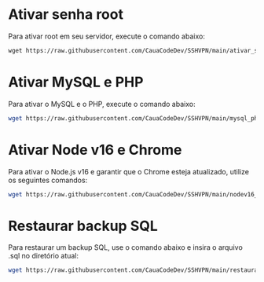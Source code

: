 # Ativar senha root

Para ativar root em seu servidor, execute o comando abaixo:

```markdown
wget https://raw.githubusercontent.com/CauaCodeDev/SSHVPN/main/ativar_senha_root.sh; chmod 777 ativar_senha_root.sh; ./ativar_senha_root.sh
```

# Ativar MySQL e PHP

Para ativar o MySQL e o PHP, execute o comando abaixo:

```bash
wget https://raw.githubusercontent.com/CauaCodeDev/SSHVPN/main/mysql_php.sh; chmod 777 mysql_php.sh; ./mysql_php.sh
```

# Ativar Node v16 e Chrome

Para ativar o Node.js v16 e garantir que o Chrome esteja atualizado, utilize os seguintes comandos:

```bash
wget https://raw.githubusercontent.com/CauaCodeDev/SSHVPN/main/nodev16_chrome.sh; chmod 777 nodev16_chrome.sh; ./nodev16_chrome.sh
```

# Restaurar backup SQL

Para restaurar um backup SQL, use o comando abaixo e insira o arquivo .sql no diretório atual:

```bash
wget https://raw.githubusercontent.com/CauaCodeDev/SSHVPN/main/restaurar_backup_sql.sh; chmod 777 restaurar_backup_sql.sh; ./restaurar_backup_sql.sh
```
